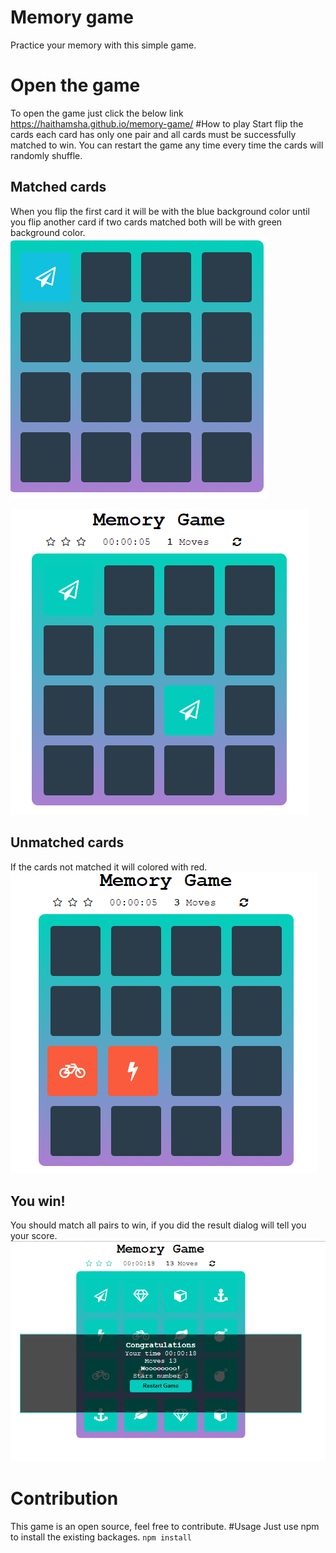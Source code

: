 # Memory game
Practice your memory with this simple game.

# Open the game
To open the game just click the below link
https://haithamsha.github.io/memory-game/
#How to play
Start flip the cards each card has only one pair and all cards must be successfully matched to win.
You can restart the game any time every time the cards will randomly shuffle.

## Matched cards
When you flip the first card it will be with the blue background color until you flip another card if two cards matched both will be with green background color.
![First flip](https://github.com/haithamsha/memory-game/blob/master/images/1.PNG?raw=true)

![Matched cards](https://github.com/haithamsha/memory-game/blob/master/images/2.PNG?raw=true)
## Unmatched cards
If the cards not matched it will colored with red.
![Matched cards](https://github.com/haithamsha/memory-game/blob/master/images/3.PNG?raw=true)

## You win!
You should match all pairs to win, if you did the result dialog will tell you your score.
![Matched cards](https://github.com/haithamsha/memory-game/blob/master/images/4.PNG?raw=true)

# Contribution
This game is an open source, feel free to contribute.
#Usage
Just use npm to install the existing backages.
```npm install```
